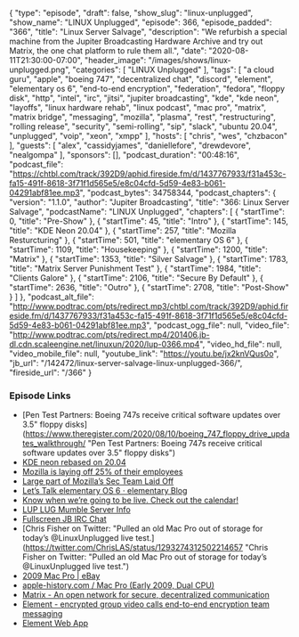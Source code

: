 {
  "type": "episode",
  "draft": false,
  "show_slug": "linux-unplugged",
  "show_name": "LINUX Unplugged",
  "episode": 366,
  "episode_padded": "366",
  "title": "Linux Server Salvage",
  "description": "We refurbish a special machine from the Jupiter Broadcasting Hardware Archive and try out Matrix, the one chat platform to rule them all.",
  "date": "2020-08-11T21:30:00-07:00",
  "header_image": "/images/shows/linux-unplugged.png",
  "categories": [
    "LINUX Unplugged"
  ],
  "tags": [
    "a cloud guru",
    "apple",
    "boeing 747",
    "decentralized chat",
    "discord",
    "element",
    "elementary os 6",
    "end-to-end encryption",
    "federation",
    "fedora",
    "floppy disk",
    "http",
    "intel",
    "irc",
    "jitsi",
    "jupiter broadcasting",
    "kde",
    "kde neon",
    "layoffs",
    "linux hardware rehab",
    "linux podcast",
    "mac pro",
    "matrix",
    "matrix bridge",
    "messaging",
    "mozilla",
    "plasma",
    "rest",
    "restructuring",
    "rolling release",
    "security",
    "semi-rolling",
    "sip",
    "slack",
    "ubuntu 20.04",
    "unplugged",
    "voip",
    "xeon",
    "xmpp"
  ],
  "hosts": [
    "chris",
    "wes",
    "chzbacon"
  ],
  "guests": [
    "alex",
    "cassidyjames",
    "daniellefore",
    "drewdevore",
    "nealgompa"
  ],
  "sponsors": [],
  "podcast_duration": "00:48:16",
  "podcast_file": "https://chtbl.com/track/392D9/aphid.fireside.fm/d/1437767933/f31a453c-fa15-491f-8618-3f71f1d565e5/e8c04cfd-5d59-4e83-b061-04291abf81ee.mp3",
  "podcast_bytes": 34758344,
  "podcast_chapters": {
    "version": "1.1.0",
    "author": "Jupiter Broadcasting",
    "title": "366: Linux Server Salvage",
    "podcastName": "LINUX Unplugged",
    "chapters": [
      {
        "startTime": 0,
        "title": "Pre-Show"
      },
      {
        "startTime": 45,
        "title": "Intro"
      },
      {
        "startTime": 145,
        "title": "KDE Neon 20.04"
      },
      {
        "startTime": 257,
        "title": "Mozilla Resturcturing"
      },
      {
        "startTime": 501,
        "title": "elementary OS 6"
      },
      {
        "startTime": 1109,
        "title": "Housekeeping"
      },
      {
        "startTime": 1200,
        "title": "Matrix"
      },
      {
        "startTime": 1353,
        "title": "Silver Salvage"
      },
      {
        "startTime": 1783,
        "title": "Matrix Server Punishment Test"
      },
      {
        "startTime": 1984,
        "title": "Clients Galore"
      },
      {
        "startTime": 2106,
        "title": "Secure By Default"
      },
      {
        "startTime": 2636,
        "title": "Outro"
      },
      {
        "startTime": 2708,
        "title": "Post-Show"
      }
    ]
  },
  "podcast_alt_file": "http://www.podtrac.com/pts/redirect.mp3/chtbl.com/track/392D9/aphid.fireside.fm/d/1437767933/f31a453c-fa15-491f-8618-3f71f1d565e5/e8c04cfd-5d59-4e83-b061-04291abf81ee.mp3",
  "podcast_ogg_file": null,
  "video_file": "http://www.podtrac.com/pts/redirect.mp4/201406.jb-dl.cdn.scaleengine.net/linuxun/2020/lup-0366.mp4",
  "video_hd_file": null,
  "video_mobile_file": null,
  "youtube_link": "https://youtu.be/jx2knVQus0o",
  "jb_url": "/142472/linux-server-salvage-linux-unplugged-366/",
  "fireside_url": "/366"
}


### Episode Links

  * [Pen Test Partners: Boeing 747s receive critical software updates over 3.5" floppy disks](https://www.theregister.com/2020/08/10/boeing_747_floppy_drive_updates_walkthrough/ "Pen Test Partners: Boeing 747s receive critical software updates over 3.5" floppy disks")
  * [KDE neon rebased on 20.04](https://blog.neon.kde.org/index.php/2020/08/10/kde-neon-rebased-on-20-04/ "KDE neon rebased on 20.04")
  * [Mozilla is laying off 25% of their employees](https://blog.mozilla.org/blog/2020/08/11/changing-world-changing-mozilla/ "Mozilla is laying off 25% of their employees")
  * [Large part of Mozilla’s Sec Team Laid Off](https://twitter.com/campuscodi/status/1293200453736570881?s=1 "Large part of Mozilla’s Sec Team Laid Off")
  * [Let’s Talk elementary OS 6 ⋅ elementary Blog](https://blog.elementary.io/updates-for-july-2020/ "Let’s Talk elementary OS 6 ⋅ elementary Blog")
  * [Know when we’re going to be live. Check out the calendar!](https://www.jupiterbroadcasting.com/release-calendar/ "Know when we’re going to be live. Check out the calendar!")
  * [LUP LUG Mumble Server Info](https://linuxunplugged.com/mumble "LUP LUG Mumble Server Info")
  * [Fullscreen JB IRC Chat](https://bit.ly/jupiterchat "Fullscreen JB IRC Chat")
  * [Chris Fisher on Twitter: "Pulled an old Mac Pro out of storage for today’s @LinuxUnplugged live test.](https://twitter.com/ChrisLAS/status/1293274312502214657 "Chris Fisher on Twitter: "Pulled an old Mac Pro out of storage for today’s @LinuxUnplugged live test.")
  * [2009 Mac Pro | eBay](https://www.ebay.com/sch/i.html?_from=R40&_trksid=p2380057.m570.l1313&_nkw=2009+Mac+Pro&_sacat=0 "2009 Mac Pro | eBay")
  * [apple-history.com / Mac Pro (Early 2009, Dual CPU)](https://apple-history.com/mac_pro_early_09_2 "apple-history.com / Mac Pro \(Early 2009, Dual CPU\)")
  * [Matrix - An open network for secure, decentralized communication](https://matrix.org/ "Matrix - An open network for secure, decentralized communication")
  * [Element - encrypted group video calls end-to-end encryption team messaging](https://element.io/ "Element - encrypted group video calls end-to-end encryption team messaging")
  * [Element Web App](https://app.element.io/#/welcome "Element Web App")


